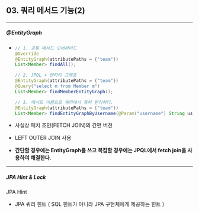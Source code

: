 ## 03. 쿼리 메서드 기능(2)

----

##### @EntityGraph

- ```java
  // 1. 공통 메서드 오버라이드
  @Override
  @EntityGraph(attributePaths = {"team"})
  List<Member> findAll();
  
  // 2. JPQL + 엔티티 그래프
  @EntityGraph(attributePaths = {"team"})
  @Query("select m from Member m")
  List<Member> findMemberEntityGraph();
  
  // 3. 메서드 이름으로 쿼리에서 특히 편리하다.
  @EntityGraph(attributePaths = {"team"})
  List<Member> findEntityGraphByUsername(@Param("username") String username);
  ```

- 사실상 페치 조인(FETCH JOIN)의 간편 버전

- LEFT OUTER JOIN 사용

- **간단할 경우에는 EntityGraph를 쓰고 복잡할 경우에는 JPQL에서 fetch join을 사용하여 해결한다.**

----

##### JPA Hint & Lock

JPA Hint

- JPA 쿼리 힌트 ( SQL 힌트가 아니라 JPA 구현체에게 제공하는 힌트 )
